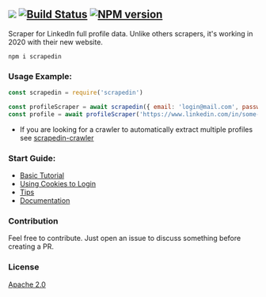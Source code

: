 ![](https://github.com/leonardiwagner/scrapedin/raw/master/logo.png)
[![Build Status](https://travis-ci.org/leonardiwagner/scrapedin.svg?branch=master)](https://travis-ci.org/leonardiwagner/scrapedin)
[![NPM version](https://img.shields.io/npm/v/scrapedin.svg)](https://www.npmjs.com/package/scrapedin)
----
Scraper for LinkedIn full profile data. Unlike others scrapers, it's working in 2020 with their new website.

`npm i scrapedin`

### Usage Example:

```javascript
const scrapedin = require('scrapedin')

const profileScraper = await scrapedin({ email: 'login@mail.com', password: 'pass' })
const profile = await profileScraper('https://www.linkedin.com/in/some-profile/')
```

- If you are looking for a crawler to automatically extract multiple profiles see [scrapedin-crawler](https://github.com/linkedtales/scrapedin-linkedin-crawler)

### Start Guide:

- [Basic Tutorial](https://github.com/linkedtales/scrapedin/wiki/Basic-Tutorial)
- [Using Cookies to Login](https://github.com/linkedtales/scrapedin/wiki/Using-Cookies-To-Login)
- [Tips](https://github.com/linkedtales/scrapedin/wiki/Tips)
- [Documentation](https://github.com/linkedtales/scrapedin/wiki/Documentation)


### Contribution

Feel free to contribute. Just open an issue to discuss something before creating a PR.

### License

[Apache 2.0][apache-license]

[apache-license]:./LICENSE
